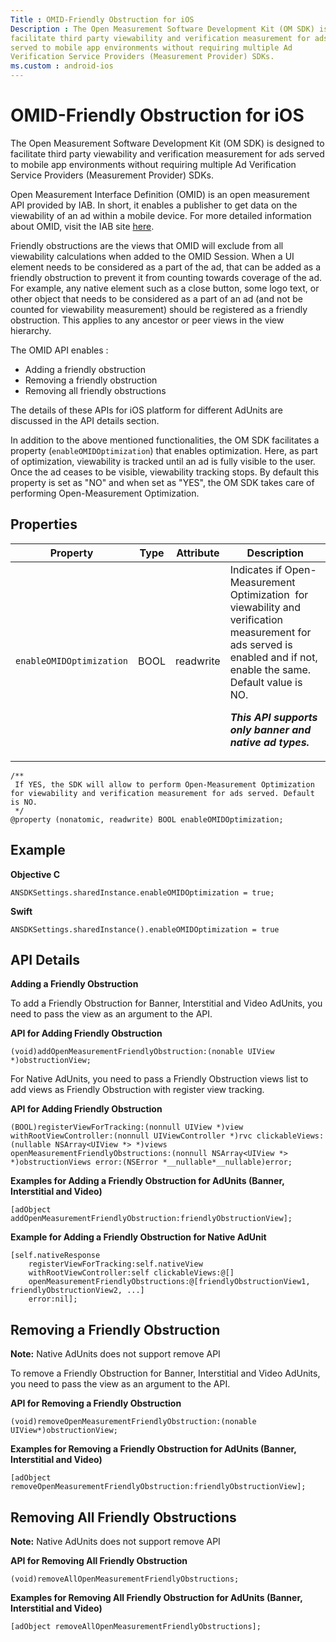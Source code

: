 ```yaml
---
Title : OMID-Friendly Obstruction for iOS
Description : The Open Measurement Software Development Kit (OM SDK) is designed to
facilitate third party viewability and verification measurement for ads
served to mobile app environments without requiring multiple Ad
Verification Service Providers (Measurement Provider) SDKs.
ms.custom : android-ios
---
```



# OMID-Friendly Obstruction for iOS



The Open Measurement Software Development Kit (OM SDK) is designed to
facilitate third party viewability and verification measurement for ads
served to mobile app environments without requiring multiple Ad
Verification Service Providers (Measurement Provider) SDKs.

Open Measurement Interface Definition (OMID) is an open measurement API
provided by IAB. In short, it enables a publisher to get data on the
viewability of an ad within a mobile device. For more detailed
information about OMID, visit the IAB site
<a href="https://iabtechlab.com/standards/open-measurement-sdk/"
class="xref" target="_blank">here</a>. 

Friendly obstructions are the views that OMID will exclude from all
viewability calculations when added to the OMID Session. When a UI
element needs to be considered as a part of the ad, that can be added as
a friendly obstruction to prevent it from counting towards coverage of
the ad. For example, any native element such as a close button, some
logo text, or other object that needs to be considered as a part of an
ad (and not be counted for viewability measurement) should be
registered as a friendly obstruction. This applies to any ancestor or
peer views in the view hierarchy.

The OMID API enables :

- Adding a friendly obstruction
- Removing a friendly obstruction
- Removing all friendly obstructions

The details of these APIs for iOS platform for different AdUnits are
discussed in the API details section.

In addition to the above mentioned functionalities, the OM SDK
facilitates a property (`enableOMIDOptimization`) that enables
optimization. Here, as part of optimization, viewability is tracked
until an ad is fully visible to the user. Once the ad ceases to be
visible, viewability tracking stops. By default this property is set as
"NO" and when set as "YES", the OM SDK takes care of performing
Open-Measurement Optimization.



## Properties

<table class="table">
<thead class="thead">
<tr class="header row">
<th id="ID-00002fcb__entry__1"
class="entry colsep-1 rowsep-1">Property</th>
<th id="ID-00002fcb__entry__2" class="entry colsep-1 rowsep-1">Type</th>
<th id="ID-00002fcb__entry__3"
class="entry colsep-1 rowsep-1">Attribute</th>
<th id="ID-00002fcb__entry__4"
class="entry colsep-1 rowsep-1">Description</th>
</tr>
</thead>
<tbody class="tbody">
<tr class="odd row">
<td class="entry colsep-1 rowsep-1"
headers="ID-00002fcb__entry__1"><code
class="ph codeph">enableOMIDOptimization</code></td>
<td class="entry colsep-1 rowsep-1"
headers="ID-00002fcb__entry__2">BOOL</td>
<td class="entry colsep-1 rowsep-1"
headers="ID-00002fcb__entry__3">readwrite</td>
<td class="entry colsep-1 rowsep-1"
headers="ID-00002fcb__entry__4">Indicates if Open-Measurement
Optimization  for viewability and verification measurement for ads
served is enabled and if not, enable the same. Default value is NO.
<p><strong><em>This API supports only banner and native ad
types.</em></strong></p></td>
</tr>
</tbody>
</table>

``` pre
/**
 If YES, the SDK will allow to perform Open-Measurement Optimization  for viewability and verification measurement for ads served. Default is NO.
 */
@property (nonatomic, readwrite) BOOL enableOMIDOptimization;
```





## Example

**Objective C**

``` pre
ANSDKSettings.sharedInstance.enableOMIDOptimization = true;
```

**Swift**

``` pre
ANSDKSettings.sharedInstance().enableOMIDOptimization = true
```





## API Details

**Adding a Friendly Obstruction**

To add a Friendly Obstruction for Banner, Interstitial and Video
AdUnits, you need to pass the view as an argument to the API. 

**API for Adding Friendly Obstruction**

``` pre
(void)addOpenMeasurementFriendlyObstruction:(nonable UIView *)obstructionView;
```

For Native AdUnits, you need to pass a Friendly Obstruction views list
to add views as Friendly Obstruction with register view tracking.

**API for Adding Friendly Obstruction**

``` pre
(BOOL)registerViewForTracking:(nonnull UIView *)view withRootViewController:(nonnull UIViewController *)rvc clickableViews:(nullable NSArray<UIView *> *)views openMeasurementFriendlyObstructions:(nonnull NSArray<UIView *> *)obstructionViews error:(NSError *__nullable*__nullable)error;
```

**Examples for Adding a Friendly Obstruction for AdUnits (Banner,
Interstitial and Video)**

``` pre
[adObject addOpenMeasurementFriendlyObstruction:friendlyObstructionView]; 
```

**Example for Adding a Friendly Obstruction for Native AdUnit**

``` pre
[self.nativeResponse
    registerViewForTracking:self.nativeView
    withRootViewController:self clickableViews:@[]
    openMeasurementFriendlyObstructions:@[friendlyObstructionView1, friendlyObstructionView2, ...]
    error:nil];
```





##  Removing a Friendly Obstruction



<b>Note:</b> Native AdUnits does not support
remove API



To remove a Friendly Obstruction for Banner, Interstitial and Video
AdUnits, you need to pass the view as an argument to the API.   

**API for Removing a Friendly Obstruction**

``` pre
(void)removeOpenMeasurementFriendlyObstruction:(nonable UIView*)obstructionView;
```

**Examples for Removing a Friendly Obstruction for AdUnits (Banner,
Interstitial and Video)**

``` pre
[adObject removeOpenMeasurementFriendlyObstruction:friendlyObstructionView];
```





## Removing All Friendly Obstructions



<b>Note:</b> Native AdUnits does not support
remove API



**API for Removing All Friendly Obstruction**

``` pre
(void)removeAllOpenMeasurementFriendlyObstructions;
```

**Examples for Removing All Friendly Obstruction for AdUnits (Banner,
Interstitial and Video)**

``` pre
[adObject removeAllOpenMeasurementFriendlyObstructions];
```






